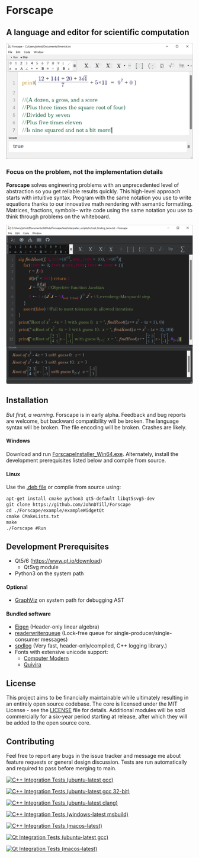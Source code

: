 # Forscape
## A language and editor for scientific computation

![alt text](limerick.png?raw=true "Forscape")

### Focus on the problem, not the implementation details

**Forscape** solves engineering problems with an unprecedented level of abstraction so you get reliable results quickly. This high-level approach starts with intuitive syntax. Program with the same notation you use to write equations thanks to our innovative math rendering with semantic formatting. Matrices, fractions, symbols– write code using the same notation you use to think through problems on the whiteboard.

![alt text](root_finding.png?raw=true "Forscape")

## Installation

*But first, a warning*. Forscape is in early alpha. Feedback and bug reports are welcome, but backward compatibility will be broken. The language syntax will be broken. The file encoding will be broken. Crashes are likely.

#### Windows

Download and run [ForscapeInstaller_Win64.exe](https://github.com/JohnDTill/Forscape/releases/download/pre-alpha-0.0.2/ForscapeInstaller_Win64.exe).
Alternately, install the development prerequisites listed below and compile from source.

#### Linux
Use the [.deb file](https://github.com/JohnDTill/Forscape/releases/download/pre-alpha-0.0.2/forscape_0.0.1_amd64.deb) or compile from source using:
```
apt-get install cmake python3 qt5-default libqt5svg5-dev
git clone https://github.com/JohnDTill/Forscape
cd ./Forscape/example/exampleWidgetQt
cmake CMakeLists.txt
make
./Forscape #Run
```

## Development Prerequisites

* Qt5/6 (https://www.qt.io/download)
  * QtSvg module
* Python3 on the system path

#### Optional
* [GraphViz](https://graphviz.org/) on system path for debugging AST

#### Bundled software

* [Eigen](http://eigen.tuxfamily.org/index.php?title=Main_Page) (Header-only linear algebra)
* [readerwriterqueue](https://github.com/cameron314/readerwriterqueue) (Lock-free queue for single-producer/single-consumer messages)
* [spdlog](https://github.com/gabime/spdlog) (Very fast, header-only/compiled, C++ logging library.)
* Fonts with extensive unicode support:
  * [Computer Modern](https://www.fontsquirrel.com/fonts/computer-modern)
  * [Quivira](http://quivira-font.com/)

## License

This project aims to be financially maintainable while ultimately resulting in an entirely open source codebase. The core is licensed under the MIT License - see the [LICENSE](LICENSE) file for details. Additional modules will be sold commercially for a six-year period starting at release, after which they will be added to the open source core.

## Contributing

Feel free to report any bugs in the issue tracker and message me about feature requests or general design discussion. Tests are run automatically and required to pass before merging to main.

[![C++ Integration Tests (ubuntu-latest gcc)](https://github.com/JohnDTill/Forscape/actions/workflows/cpp_integration_tests.yml/badge.svg)](https://github.com/JohnDTill/Forscape/actions/workflows/cpp_integration_tests.yml)

[![C++ Integration Tests (ubuntu-latest gcc 32-bit)](https://github.com/JohnDTill/Forscape/actions/workflows/cpp_integration_tests_32bit.yml/badge.svg)](https://github.com/JohnDTill/Forscape/actions/workflows/cpp_integration_tests_32bit.yml)

[![C++ Integration Tests (ubuntu-latest clang)](https://github.com/JohnDTill/Forscape/actions/workflows/cpp_integration_tests_clang.yml/badge.svg)](https://github.com/JohnDTill/Forscape/actions/workflows/cpp_integration_tests_clang.yml)

[![C++ Integration Tests (windows-latest msbuild)](https://github.com/JohnDTill/Forscape/actions/workflows/cpp_integration_tests_win.yml/badge.svg)](https://github.com/JohnDTill/Forscape/actions/workflows/cpp_integration_tests_win.yml)

[![C++ Integration Tests (macos-latest)](https://github.com/JohnDTill/Forscape/actions/workflows/cpp_integration_tests_mac.yml/badge.svg)](https://github.com/JohnDTill/Forscape/actions/workflows/cpp_integration_tests_mac.yml)

[![Qt Integration Tests (ubuntu-latest gcc)](https://github.com/JohnDTill/Forscape/actions/workflows/qt_integration_tests.yml/badge.svg)](https://github.com/JohnDTill/Forscape/actions/workflows/qt_integration_tests.yml)


[![Qt Integration Tests (macos-latest)](https://github.com/JohnDTill/Forscape/actions/workflows/qt_integration_tests_mac.yml/badge.svg)](https://github.com/JohnDTill/Forscape/actions/workflows/qt_integration_tests_mac.yml)
